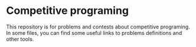 # Competitive programing

This repository is for problems and contests about competitive programing. In some files, you can find some useful links to problems definitions and other tools.
